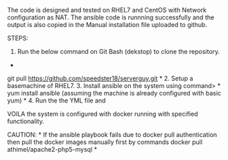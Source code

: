 The code is designed and tested on RHEL7 and CentOS with Network configuration as NAT.
The ansible code is runnning successfully and the output is also copied in the Manual installation file uploaded to github.

STEPS:

1. Run the below command on Git Bash (dekstop) to clone the repository.
*
git pull https://github.com/speedster18/serverguy.git
*
2. Setup a basemachine of RHEL7.
3. Install ansible on the system using command>
*
yum install ansible (assuming the machine is already configured with basic yum)
*
4. Run the the YML file
and

VOILA the system is configured with docker running with specified functionality.


CAUTION:
*
If the ansible playbook fails due to docker pull authentication
then pull the docker images manually first by commands
docker pull athimel/apache2-php5-mysql
*